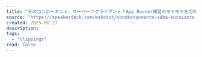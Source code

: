 ```yaml
---
title: "そのコンポーネント、サーバー？クライアント？App Router開発のモヤモヤを可視化する補助輪"
source: "https://speakerdeck.com/makotot/sonokonponento-saba-kuraianto-app-routerkai-fa-nomoyamoyawoke-shi-hua-surubu-zhu-lun"
created: 2025-08-27
description:
tags:
  - "clippings"
read: false
---
```

